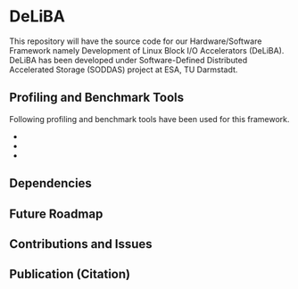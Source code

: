 DeLiBA
===========================================

This repository will have the source code for our Hardware/Software Framework namely Development of Linux Block I/O Accelerators (DeLiBA). DeLiBA has been 
developed under Software-Defined Distributed Accelerated Storage (SODDAS) project at ESA, TU Darmstadt.



Profiling and Benchmark Tools
---------------
Following profiling and benchmark tools have been used for this framework.

- 
-
-

Dependencies
-------------


Future Roadmap
----------------


Contributions and Issues
-------------------------



Publication (Citation)
----------------------
